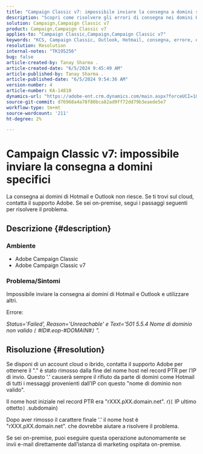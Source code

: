 ```yaml
---
title: "Campaign Classic v7: impossibile inviare la consegna a domini specifici"
description: "Scopri come risolvere gli errori di consegna nei domini Hotmail e Outlook."
solution: Campaign,Campaign Classic v7
product: Campaign,Campaign Classic v7
applies-to: "Campaign Classic,Campaign,Campaign Classic v7"
keywords: "KCS, Campaign Classic, Outlook, Hotmail, consegna, errore, errore, errore"
resolution: Resolution
internal-notes: "TK195256"
bug: false
article-created-by: Tanay Sharma .
article-created-date: "6/5/2024 9:45:49 AM"
article-published-by: Tanay Sharma .
article-published-date: "6/5/2024 9:54:36 AM"
version-number: 4
article-number: KA-14810
dynamics-url: "https://adobe-ent.crm.dynamics.com/main.aspx?forceUCI=1&pagetype=entityrecord&etn=knowledgearticle&id=2784ba5d-2023-ef11-840b-6045bd0065b6"
source-git-commit: d76968a4a78f80bca82ad9ff72dd79b3eaede5e7
workflow-type: tm+mt
source-wordcount: '211'
ht-degree: 2%

---
```


# Campaign Classic v7: impossibile inviare la consegna a domini specifici


La consegna ai domini di Hotmail e Outlook non riesce. Se ti trovi sul cloud, contatta il supporto Adobe. Se sei on-premise, segui i passaggi seguenti per risolvere il problema.

## Descrizione {#description}


### Ambiente

- Adobe Campaign Classic
- Adobe Campaign Classic v7


### Problema/Sintomi

Impossibile inviare la consegna ai domini di Hotmail e Outlook e utilizzare altri.

Errore:

*Status=&#39;Failed&#39;, Reason=&#39;Unreachable&#39; e Text=&#39;501 5.5.4 Nome di dominio non valido `[` #ID#.eop-#DOMAIN#`]` &quot;.*





## Risoluzione {#resolution}


Se disponi di un account cloud o ibrido, contatta il supporto Adobe per ottenere il &quot;.&quot; è stato rimosso dalla fine del nome host nel record PTR per l’IP di invio. Questo &#39;.&#39; causerà sempre il rifiuto da parte di domini come Hotmail di tutti i messaggi provenienti dall’IP con questo &quot;nome di dominio non valido&quot;.

Il nome host iniziale nel record PTR era &quot;rXXX.pXX.domain.net&quot;. r)`[` IP ultimo ottetto`]` .subdomain)

Dopo aver rimosso il carattere finale &#39;.&#39; il nome host è &quot;rXXX.pXX.domain.net&quot;. che dovrebbe aiutare a risolvere il problema.

Se sei on-premise, puoi eseguire questa operazione autonomamente se invii e-mail direttamente dall’istanza di marketing ospitata on-premise.
